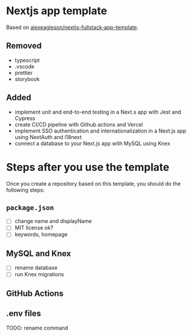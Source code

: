 # Nextjs app template
Based on [alexeagleson/nextjs-fullstack-app-template](https://github.com/alexeagleson/nextjs-fullstack-app-template).

## Removed
- typescript
- .vscode
- prettier
- storybook

## Added
- implement unit and end-to-end testing in a Next.s app with Jest and Cypress
- create CI/CD pipeline with Github actions and Vercel
- implement SSO authentication and internationalization in a Next.js app using NextAuth and i18next
- connect a database to your Next.js app with MySQL using Knex

# Steps after you use the template
Once you create a repository based on this template, you should do the following steps:
## `package.json`
- [ ] change name and displayName
- [ ] MIT license ok?
- [ ] keywords, homepage

## MySQL and Knex
- [ ] rename database
- [ ] run Knex migrations

## GitHub Actions

## .env files
TODO: rename command
